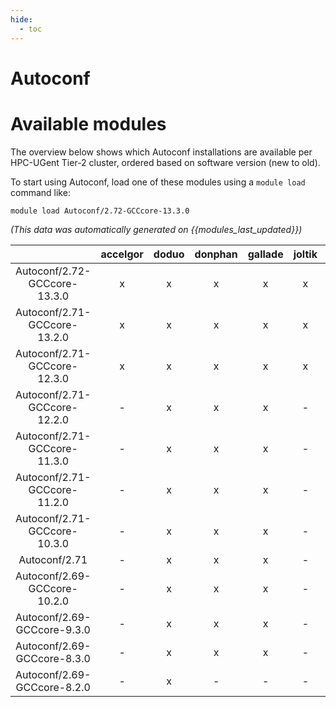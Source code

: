 ```yaml
---
hide:
  - toc
---
```


Autoconf
========

# Available modules


The overview below shows which Autoconf installations are available per HPC-UGent Tier-2 cluster, ordered based on software version (new to old).

To start using Autoconf, load one of these modules using a `module load` command like:

```shell
module load Autoconf/2.72-GCCcore-13.3.0
```

*(This data was automatically generated on {{modules_last_updated}})*  

| |accelgor|doduo|donphan|gallade|joltik|shinx|skitty|
| :---: | :---: | :---: | :---: | :---: | :---: | :---: | :---: |
|Autoconf/2.72-GCCcore-13.3.0|x|x|x|x|x|x|x|
|Autoconf/2.71-GCCcore-13.2.0|x|x|x|x|x|x|x|
|Autoconf/2.71-GCCcore-12.3.0|x|x|x|x|x|x|x|
|Autoconf/2.71-GCCcore-12.2.0|-|x|x|x|-|x|-|
|Autoconf/2.71-GCCcore-11.3.0|-|x|x|x|-|x|-|
|Autoconf/2.71-GCCcore-11.2.0|-|x|x|x|-|x|-|
|Autoconf/2.71-GCCcore-10.3.0|-|x|x|x|-|-|-|
|Autoconf/2.71|-|x|x|x|-|x|x|
|Autoconf/2.69-GCCcore-10.2.0|-|x|x|x|-|-|-|
|Autoconf/2.69-GCCcore-9.3.0|-|x|x|x|-|-|-|
|Autoconf/2.69-GCCcore-8.3.0|-|x|x|x|-|-|-|
|Autoconf/2.69-GCCcore-8.2.0|-|x|-|-|-|-|-|
